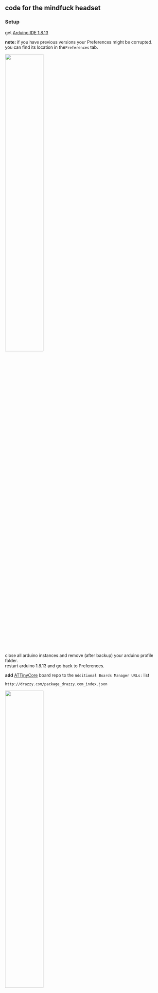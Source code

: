 ## code for the mindfuck headset

### Setup
get [Arduino IDE 1.8.13](https://downloads.arduino.cc/arduino-1.8.13-windows.zip)  

**note:** if you have previous versions your Preferences might be corrupted.  
you can find its location in the`Preferences` tab.  

<img src="https://user-images.githubusercontent.com/222526/114276727-942cbe00-9a30-11eb-9427-593a1533f6f0.png" width=50%>

close all arduino instances and remove (after backup) your arduino profile folder.  
restart arduino 1.8.13 and go back to Preferences. 

**add**  [ATTinyCore](https://github.com/SpenceKonde/ATTinyCore) board repo to the `Additional Boards Manager URLs:` list  

`http://drazzy.com/package_drazzy.com_index.json`

<img src="https://user-images.githubusercontent.com/222526/114276819-03a2ad80-9a31-11eb-81dc-36c7738a49d7.png" width=50%>

you are now ready to upload , if you want to recompile, go to Compile section.
### Upload 
to upload for ATtiny85/45 set your burning platform

1. wireup your ATtiny SPI pins to an arduino uno as uploader
2. click the .bat file (for windows)
3. check your serial port settings in the `bootAndBurn_XX.bat`, change to fit your serail port  
example- if your Serial port is `COM3`, search and replace `-PCOM4` to `-PCOM3` in the relevant .bat file.

code lifted and moded slightly from [ACS](https://robstave.github.io/acs/), thanks man!

### Compile
the code folder in this git repo ahs a baked HEX file re4ady for both attiny85/45.
if you want to change add to the code.  you will need to get the right board def3ntions. 

go to `Tools/Boards` and choose the "no bootloader" ATtiny85 option

<img src="https://user-images.githubusercontent.com/222526/114277185-d525d200-9a32-11eb-8909-ce73fa5de398.png" width=50%>

go back to `Preferences` section and check Compilation and upload checkboxs. 

<img src="https://user-images.githubusercontent.com/222526/114277419-c986db00-9a33-11eb-84ec-29bb5e8551ff.png" width=50%>

mess with the code and hit upload

this will verify (compile) your code without uploading it. 
but **we cant use arduino to upload as there is some fuse setting missing**.  
so we need to get the path to the hex files we generated , find it in the arduino console. 
copy the output and open in notepad++
one of the last lines will refer to the temporary compile folder, should look something like this
```bash
"C:\\Users\\user\\AppData\\Local\\Temp\\arduino_build_760134/Blink.ino.elf" 
"C:\\Users\\user\\AppData\\Local\\Temp\\arduino_build_760134/AT852LFO.ino.hex"
"C:\\Users\\user\\AppData\\Local\\Arduino15\\packages\\arduino\\tools\\avr-gcc\\7.3.0-atmel3.6.1-arduino7/bin/avr-size" -A "C:\\Users\\user\\AppData\\Local\\Temp\\arduino_build_760134/AT852LFO.ino.elf"
```
open that `C:\\Users\\user\\AppData\\Local\\Temp\\arduino_build_760134` folder in explorer and get your fresh HEX file.  
drop it in the the code folder and goto upload section. 
